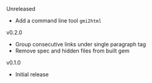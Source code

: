 Unreleased
* Add a command line tool `gmi2html`

v0.2.0
* Group consecutive links under single paragraph tag
* Remove spec and hidden files from built gem

v0.1.0
* Initial release
